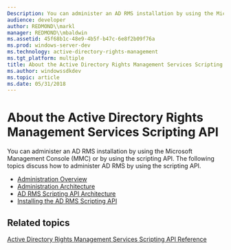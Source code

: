 ```yaml
---
Description: You can administer an AD RMS installation by using the Microsoft Management Console (MMC) or by using the scripting API.
audience: developer
author: REDMOND\\markl
manager: REDMOND\\mbaldwin
ms.assetid: 45f68b1c-48e9-4b5f-b47c-6e8f2b09f76a
ms.prod: windows-server-dev
ms.technology: active-directory-rights-management
ms.tgt_platform: multiple
title: About the Active Directory Rights Management Services Scripting API
ms.author: windowssdkdev
ms.topic: article
ms.date: 05/31/2018
---
```


# About the Active Directory Rights Management Services Scripting API

You can administer an AD RMS installation by using the Microsoft Management Console (MMC) or by using the scripting API. The following topics discuss how to administer AD RMS by using the scripting API.

-   [Administration Overview](administration-overview.md)
-   [Administration Architecture](administration-architecture.md)
-   [AD RMS Scripting API Architecture](ad-rms-scripting-api-architecture.md)
-   [Installing the AD RMS Scripting API](installing-the-ad-rms-scripting-api.md)

## Related topics

<dl> <dt>

[Active Directory Rights Management Services Scripting API Reference](active-directory-rights-management-services-scripting-api-reference.md)
</dt> </dl>

 

 



